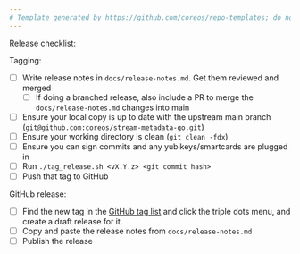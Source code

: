 ```yaml
---
# Template generated by https://github.com/coreos/repo-templates; do not edit downstream
---
```


Release checklist:

Tagging:
 - [ ] Write release notes in `docs/release-notes.md`. Get them reviewed and merged
   - [ ] If doing a branched release, also include a PR to merge the `docs/release-notes.md` changes into main
 - [ ] Ensure your local copy is up to date with the upstream main branch (`git@github.com:coreos/stream-metadata-go.git`)
 - [ ] Ensure your working directory is clean (`git clean -fdx`)
 - [ ] Ensure you can sign commits and any yubikeys/smartcards are plugged in
 - [ ] Run `./tag_release.sh <vX.Y.z> <git commit hash>`
 - [ ] Push that tag to GitHub

GitHub release:
 - [ ] Find the new tag in the [GitHub tag list](https://github.com/coreos/stream-metadata-go/tags) and click the triple dots menu, and create a draft release for it.
 - [ ] Copy and paste the release notes from `docs/release-notes.md`
 - [ ] Publish the release
